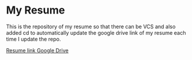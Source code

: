 # My Resume

This is the repository of my resume so that there can be VCS and 
also added cd to automatically update the google drive link of my resume each time I update the repo.

[Resume link Google Drive]([url](https://drive.google.com/file/d/1eDVjHl8RTOEpEqTvCEprUJFVU1FaQkq9/view?usp=sharing))
